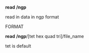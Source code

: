 **read** **/ngp**

read in data in ngp format

FORMAT

**read** **/ngp**/[tet  hex quad tri]/file\_name

tet is default
